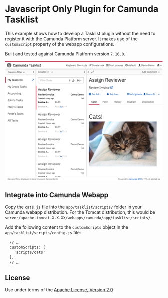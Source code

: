 Javascript Only Plugin for Camunda Tasklist
=================================

This example shows how to develop a Tasklist plugin without the need to register it with the Camunda Platform server. It makes use of the `customScript` property of the webapp configurations.

Built and tested against Camunda Platform version `7.16.0`.

![Screenshot](screenshot.png)


Integrate into Camunda Webapp
-----------------------------

Copy the `cats.js` file into the `app/tasklist/scripts/` folder in your Camunda webapp distribution. For the Tomcat distribution, this would be `server/apache-tomcat-X.X.XX/webapps/camunda/app/tasklist/scripts/`.

Add the following content to the `customScripts` object in the `app/tasklist/scripts/config.js` file:

```
  // …
  customScripts: [
    'scripts/cats'
  ],
  // …
```

License
-------

Use under terms of the [Apache License, Version 2.0](http://www.apache.org/licenses/LICENSE-2.0)
